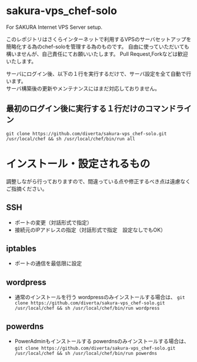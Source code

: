sakura-vps_chef-solo
====================

For SAKURA Internet VPS Server setup.

このレポジトリはさくらインターネットで利用するVPSのサーバセットアップを簡略化する為のchef-soloを管理する為のものです。
自由に使っていただいても構いませんが、自己責任にてお願いいたします。
Pull Request,Forkなどは歓迎いたします。


サーバにログイン後、以下の１行を実行するだけで、サーバ設定を全て自動で行います。  
サーバ構築後の更新やメンテナンスにはまだ対応しておりません。

## 最初のログイン後に実行する１行だけのコマンドライン
`git clone https://github.com/diverta/sakura-vps_chef-solo.git /usr/local/chef && sh /usr/local/chef/bin/run all`




# インストール・設定されるもの
調整しながら行っておりますので、間違っている点や修正するべき点は遠慮なくご指摘ください。

## SSH
* ポートの変更（対話形式で指定）
* 接続元のIPアドレスの指定（対話形式で指定　設定なしでもOK）

## iptables
* ポートの通信を最低限に設定

## wordpress
* 通常のインストールを行う
wordpressのみインストールする場合は、
`git clone https://github.com/diverta/sakura-vps_chef-solo.git /usr/local/chef && sh /usr/local/chef/bin/run wordpress`

## powerdns
* PowerAdminもインストールする
powerdnsのみインストールする場合は、
`git clone https://github.com/diverta/sakura-vps_chef-solo.git /usr/local/chef && sh /usr/local/chef/bin/run powerdns`




